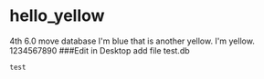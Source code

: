 # hello_yellow
4th
6.0
move database
I'm blue that is another yellow.
I'm yellow.
1234567890
###Edit in Desktop
add file test.db

`test`
